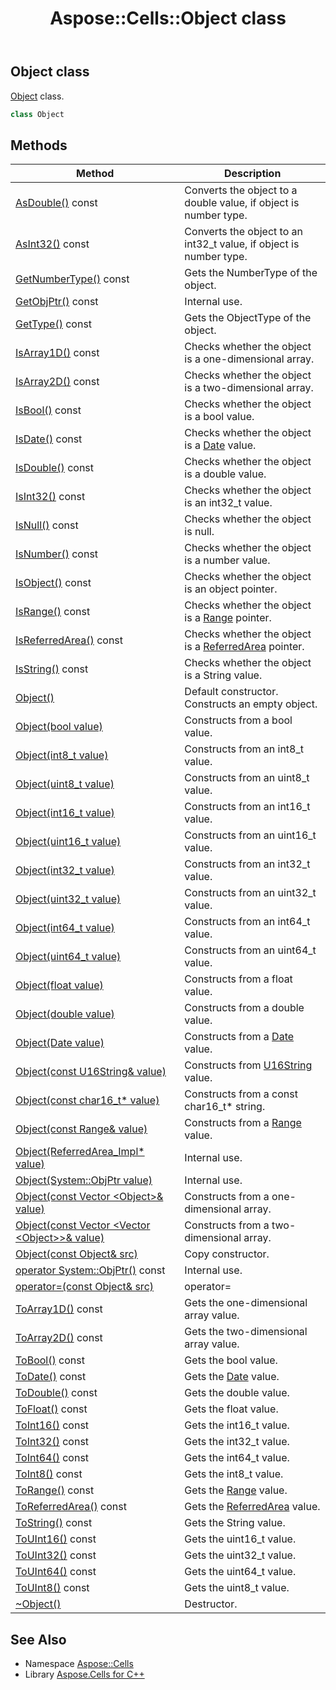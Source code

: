 ﻿---
title: Aspose::Cells::Object class
linktitle: Object
second_title: Aspose.Cells for C++ API Reference
description: 'Aspose::Cells::Object class. Object class in C++.'
type: docs
weight: 10500
url: /cpp/aspose.cells/object/
---
## Object class


[Object](./) class.

```cpp
class Object
```

## Methods

| Method | Description |
| --- | --- |
| [AsDouble()](./asdouble/) const | Converts the object to a double value, if object is number type. |
| [AsInt32()](./asint32/) const | Converts the object to an int32_t value, if object is number type. |
| [GetNumberType()](./getnumbertype/) const | Gets the NumberType of the object. |
| [GetObjPtr()](./getobjptr/) const | Internal use. |
| [GetType()](./gettype/) const | Gets the ObjectType of the object. |
| [IsArray1D()](./isarray1d/) const | Checks whether the object is a one-dimensional array. |
| [IsArray2D()](./isarray2d/) const | Checks whether the object is a two-dimensional array. |
| [IsBool()](./isbool/) const | Checks whether the object is a bool value. |
| [IsDate()](./isdate/) const | Checks whether the object is a [Date](../date/) value. |
| [IsDouble()](./isdouble/) const | Checks whether the object is a double value. |
| [IsInt32()](./isint32/) const | Checks whether the object is an int32_t value. |
| [IsNull()](./isnull/) const | Checks whether the object is null. |
| [IsNumber()](./isnumber/) const | Checks whether the object is a number value. |
| [IsObject()](./isobject/) const | Checks whether the object is an object pointer. |
| [IsRange()](./isrange/) const | Checks whether the object is a [Range](../range/) pointer. |
| [IsReferredArea()](./isreferredarea/) const | Checks whether the object is a [ReferredArea](../referredarea/) pointer. |
| [IsString()](./isstring/) const | Checks whether the object is a String value. |
| [Object()](./object/) | Default constructor. Constructs an empty object. |
| [Object(bool value)](./object/) | Constructs from a bool value. |
| [Object(int8_t value)](./object/) | Constructs from an int8_t value. |
| [Object(uint8_t value)](./object/) | Constructs from an uint8_t value. |
| [Object(int16_t value)](./object/) | Constructs from an int16_t value. |
| [Object(uint16_t value)](./object/) | Constructs from an uint16_t value. |
| [Object(int32_t value)](./object/) | Constructs from an int32_t value. |
| [Object(uint32_t value)](./object/) | Constructs from an uint32_t value. |
| [Object(int64_t value)](./object/) | Constructs from an int64_t value. |
| [Object(uint64_t value)](./object/) | Constructs from an uint64_t value. |
| [Object(float value)](./object/) | Constructs from a float value. |
| [Object(double value)](./object/) | Constructs from a double value. |
| [Object(Date value)](./object/) | Constructs from a [Date](../date/) value. |
| [Object(const U16String\& value)](./object/) | Constructs from [U16String](../u16string/) value. |
| [Object(const char16_t* value)](./object/) | Constructs from a const char16_t* string. |
| [Object(const Range\& value)](./object/) | Constructs from a [Range](../range/) value. |
| [Object(ReferredArea_Impl* value)](./object/) | Internal use. |
| [Object(System::ObjPtr value)](./object/) | Internal use. |
| [Object(const Vector \<Object\>\& value)](./object/) | Constructs from a one-dimensional array. |
| [Object(const Vector \<Vector \<Object\>\>\& value)](./object/) | Constructs from a two-dimensional array. |
| [Object(const Object\& src)](./object/) | Copy constructor. |
| [operator System::ObjPtr()](./operator_system_sro_objptr/) const | Internal use. |
| [operator=(const Object\& src)](./operator_asm/) | operator= |
| [ToArray1D()](./toarray1d/) const | Gets the one-dimensional array value. |
| [ToArray2D()](./toarray2d/) const | Gets the two-dimensional array value. |
| [ToBool()](./tobool/) const | Gets the bool value. |
| [ToDate()](./todate/) const | Gets the [Date](../date/) value. |
| [ToDouble()](./todouble/) const | Gets the double value. |
| [ToFloat()](./tofloat/) const | Gets the float value. |
| [ToInt16()](./toint16/) const | Gets the int16_t value. |
| [ToInt32()](./toint32/) const | Gets the int32_t value. |
| [ToInt64()](./toint64/) const | Gets the int64_t value. |
| [ToInt8()](./toint8/) const | Gets the int8_t value. |
| [ToRange()](./torange/) const | Gets the [Range](../range/) value. |
| [ToReferredArea()](./toreferredarea/) const | Gets the [ReferredArea](../referredarea/) value. |
| [ToString()](./tostring/) const | Gets the String value. |
| [ToUInt16()](./touint16/) const | Gets the uint16_t value. |
| [ToUInt32()](./touint32/) const | Gets the uint32_t value. |
| [ToUInt64()](./touint64/) const | Gets the uint64_t value. |
| [ToUInt8()](./touint8/) const | Gets the uint8_t value. |
| [~Object()](./~object/) | Destructor. |
## See Also

* Namespace [Aspose::Cells](../)
* Library [Aspose.Cells for C++](../../)
